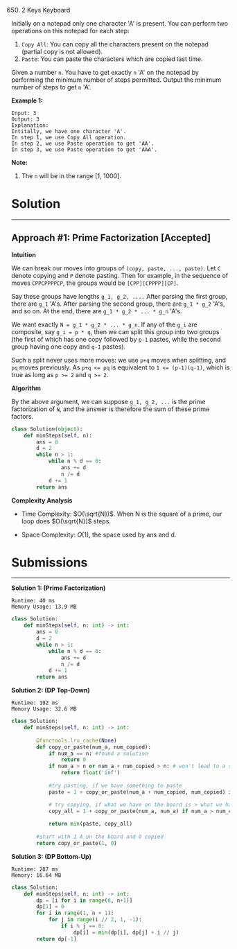 650. 2 Keys Keyboard

Initially on a notepad only one character 'A' is present. You can perform two operations on this notepad for each step:

1. `Copy All`: You can copy all the characters present on the notepad (partial copy is not allowed).
1. `Paste`: You can paste the characters which are copied last time.
 

Given a number `n`. You have to get exactly `n` 'A' on the notepad by performing the minimum number of steps permitted. Output the minimum number of steps to get `n` 'A'.

**Example 1:**
```
Input: 3
Output: 3
Explanation:
Intitally, we have one character 'A'.
In step 1, we use Copy All operation.
In step 2, we use Paste operation to get 'AA'.
In step 3, we use Paste operation to get 'AAA'.
```

**Note:**

1. The `n` will be in the range [1, 1000].

# Solution
---
## Approach #1: Prime Factorization [Accepted]
**Intuition**

We can break our moves into groups of `(copy, paste, ..., paste)`. Let `C` denote copying and `P` denote pasting. Then for example, in the sequence of moves `CPPCPPPPCP`, the groups would be `[CPP][CPPPP][CP]`.

Say these groups have lengths `g_1, g_2, ....` After parsing the first group, there are `g_1` 'A's. After parsing the second group, there are `g_1 * g_2` 'A's, and so on. At the end, there are `g_1 * g_2 * ... * g_n` 'A's.

We want exactly `N = g_1 * g_2 * ... * g_n`. If any of the `g_i` are composite, say `g_i = p * q`, then we can split this group into two groups (the first of which has one copy followed by `p-1` pastes, while the second group having one copy and `q-1` pastes).

Such a split never uses more moves: we use `p+q` moves when splitting, and `pq` moves previously. As `p+q <= pq` is equivalent to `1 <= (p-1)(q-1)`, which is true as long as `p >= 2` and `q >= 2`.

**Algorithm**

By the above argument, we can suppose `g_1, g_2, ...` is the prime factorization of `N`, and the answer is therefore the sum of these prime factors.

```python
class Solution(object):
    def minSteps(self, n):
        ans = 0
        d = 2
        while n > 1:
            while n % d == 0:
                ans += d
                n /= d
            d += 1
        return ans
```

**Complexity Analysis**

* Time Complexity: $O(\sqrt{N})$. When N is the square of a prime, our loop does $O(\sqrt{N})$ steps.

* Space Complexity: $O(1)$, the space used by ans and d.

# Submissions
---
**Solution 1: (Prime Factorization)**
```
Runtime: 40 ms
Memory Usage: 13.9 MB
```
```python
class Solution:
    def minSteps(self, n: int) -> int:
        ans = 0
        d = 2
        while n > 1:
            while n % d == 0:
                ans += d
                n /= d
            d += 1
        return ans
```

**Solution 2: (DP Top-Down)**
```
Runtime: 192 ms
Memory Usage: 32.6 MB
```
```python
class Solution:
    def minSteps(self, n: int) -> int:
        
        @functools.lru_cache(None)
        def copy_or_paste(num_a, num_copied):
            if num_a == n: #found a solution
                return 0
            if num_a > n or num_a + num_copied > n: # won't lead to a solution, so we stop.
                return float('inf')
                      
            #try pasting, if we have something to paste
            paste = 1 + copy_or_paste(num_a + num_copied, num_copied) if num_copied > 0 else float('inf')

            # try copying, if what we have on the board is > what we have copied
            copy_all = 1 + copy_or_paste(num_a, num_a) if num_a > num_copied else float('inf')
                
            return min(paste, copy_all)
        
        #start with 1 A on the board and 0 copied
        return copy_or_paste(1, 0)
```

**Solution 3: (DP Bottom-Up)**
```
Runtime: 287 ms
Memory: 16.64 MB
```
```python
class Solution:
    def minSteps(self, n: int) -> int:
        dp = [i for i in range(0, n+1)]
        dp[1] = 0
        for i in range(1, n + 1):
            for j in range(i // 2, 1, -1):
                if i % j == 0: 
                    dp[i] = min(dp[i], dp[j] + i // j)
        return dp[-1]
```
